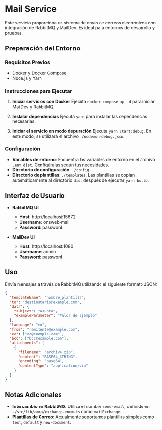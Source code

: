 # Mail Service

Este servicio proporciona un sistema de envío de correos electrónicos con integración de RabbitMQ y MailDev. Es ideal para entornos de desarrollo y pruebas.

## Preparación del Entorno

### Requisitos Previos
- Docker y Docker Compose
- Node.js y Yarn

### Instrucciones para Ejecutar

1. **Iniciar servicios con Docker**
   Ejecuta `docker-compose up -d` para iniciar MailDev y RabbitMQ.

2. **Instalar dependencias**
   Ejecuta `yarn` para instalar las dependencias necesarias.

3. **Iniciar el servicio en modo depuración**
   Ejecuta `yarn start:debug`. En este modo, se utilizará el archivo `./nodemon-debug.json`.

### Configuración

- **Variables de entorno**: Encuentra las variables de entorno en el archivo `.env.dist`. Configúralas según tus necesidades.
- **Directorio de configuración**: `./config`.
- **Directorio de plantillas**: `./templates`. Las plantillas se copian automáticamente al directorio `dist` después de ejecutar `yarn build`.

## Interfaz de Usuario

- **RabbitMQ UI**
  - **Host**: http://localhost:15672
  - **Username**: onsweb-mail
  - **Password**: password

- **MailDev UI**
  - **Host**: http://localhost:1080
  - **Username**: admin
  - **Password**: password

## Uso

Envía mensajes a través de RabbitMQ utilizando el siguiente formato JSON:

```json
{
  "templateName": "nombre_plantilla",
  "to": "destinatario@example.com",
  "data": {
    "subject": "Asunto",
    "exampleParameter": "Valor de ejemplo"
  },
  "language": "en",
  "from": "remitente@example.com",
  "cc": ["cc@example.com"],
  "bcc": ["bcc@example.com"],
  "attachments": [
    {
      "filename": "archivo.zip",
      "content": "BASE64_STRING",
      "encoding": "base64",
      "contentType": "application/zip"
    }
  ]
}
```

## Notas Adicionales

- **Intercambio en RabbitMQ**: Utiliza el nombre `send-email`, definido en `./src/lib/amqp/exchange.enum.ts` como `mailExchange`.
- **Plantillas de Correo**: Actualmente soportamos plantillas simples como `test`, `default` y `new-document`.



